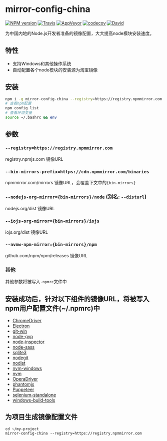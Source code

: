 mirror-config-china
===========

[![NPM version](https://img.shields.io/npm/v/mirror-config-china.svg?style=flat-square)](https://www.npmjs.com/package/mirror-config-china)
[![Travis](https://img.shields.io/travis/gucong3000/mirror-config-china.svg?&label=Linux)](https://travis-ci.org/gucong3000/mirror-config-china)
[![AppVeyor](https://img.shields.io/appveyor/ci/gucong3000/mirror-config-china.svg?&label=Windows)](https://ci.appveyor.com/project/gucong3000/mirror-config-china)
[![codecov](https://img.shields.io/codecov/c/github/gucong3000/mirror-config-china.svg)](https://codecov.io/gh/gucong3000/mirror-config-china)
[![David](https://img.shields.io/david/gucong3000/mirror-config-china.svg)](https://david-dm.org/gucong3000/mirror-config-china)

为中国内地的Node.js开发者准备的镜像配置，大大提高node模块安装速度。

## 特性

- 支持Windows和其他操作系统
- 自动配置各个node模块的安装源为淘宝镜像

## 安装

```bash
npm i -g mirror-config-china --registry=https://registry.npmmirror.com
# 查看npm配置
npm config list
# 查看环境变量
source ~/.bashrc && env
```

## 参数

### `--registry=https://registry.npmmirror.com`
registry.npmjs.com 镜像URL

### `--bin-mirrors-prefix=https://cdn.npmmirror.com/binaries`
npmmirror.com/mirrors 镜像URL，会覆盖下文中的`{bin-mirrors}`

### `--nodejs-org-mirror={bin-mirrors}/node` (别名: `--disturl`)
nodejs.org/dist 镜像URL

### `--iojs-org-mirror={bin-mirrors}/iojs`
iojs.org/dist 镜像URL

### `--nvmw-npm-mirror={bin-mirrors}/npm`
github.com/npm/npm/releases 镜像URL

### 其他
其他参数将被写入`.npmrc`文件中

## 安装成功后，针对以下组件的镜像URL，将被写入npm用户配置文件(~/.npmrc)中

- [ChromeDriver](https://www.npmjs.com/package/chromedriver)
- [Electron](https://www.npmjs.com/package/electron)
- [git-win](https://www.npmjs.com/package/git-win)
- [node-gyp](https://www.npmjs.com/package/node-gyp)
- [node-inspector](https://www.npmjs.com/package/node-inspector)
- [node-sass](https://www.npmjs.com/package/node-sass)
- [sqlite3](https://www.npmjs.com/package/sqlite3)
- [nodegit](https://www.npmjs.com/package/nodegit)
- [nodist](https://github.com/marcelklehr/nodist)
- [nvm-windows](https://github.com/coreybutler/nvm-windows)
- [nvm](https://github.com/creationix/nvm)
- [OperaDriver](https://www.npmjs.com/package/operadriver)
- [phantomjs](https://www.npmjs.com/package/phantomjs)
- [Puppeteer](https://www.npmjs.com/package/puppeteer)
- [selenium-standalone](https://www.npmjs.com/package/selenium-standalone)
- [windows-build-tools](https://www.npmjs.com/package/windows-build-tools)

## 为项目生成镜像配置文件

```
cd ~/my-project
mirror-config-china --registry=https://registry.npmmirror.com
```
